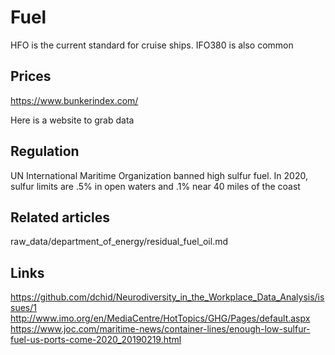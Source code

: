 # Fuel

HFO is the current standard for cruise ships.
IFO380 is also common

## Prices
https://www.bunkerindex.com/

Here is a website to grab data

## Regulation

UN International Maritime Organization banned high sulfur fuel. In 2020, sulfur limits
are .5% in open waters and .1% near 40 miles of the coast

## Related articles
raw_data/department_of_energy/residual_fuel_oil.md


## Links

https://github.com/dchid/Neurodiversity_in_the_Workplace_Data_Analysis/issues/1
http://www.imo.org/en/MediaCentre/HotTopics/GHG/Pages/default.aspx
https://www.joc.com/maritime-news/container-lines/enough-low-sulfur-fuel-us-ports-come-2020_20190219.html
